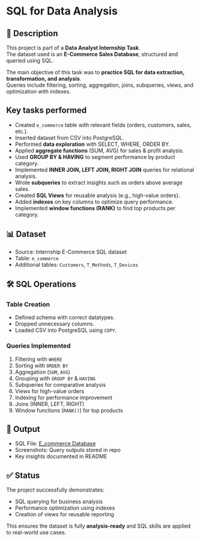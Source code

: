 # SQL for Data Analysis   <!--E_Commerce Database-->

## 📌 Description   <!-- Section Heading -->
This project is part of a **Data Analyst Internship Task**.  
The dataset used is an **E-Commerce Sales Database**, structured and queried using SQL.  

The main objective of this task was to **practice SQL for data extraction, transformation, and analysis**.  
Queries include filtering, sorting, aggregation, joins, subqueries, views, and optimization with indexes.  

## Key tasks performed   <!-- Section Heading -->

- Created `e_commerce` table with relevant fields (orders, customers, sales, etc.).   <!-- Bullet -->
- Inserted dataset from CSV into PostgreSQL.  
- Performed **data exploration** with SELECT, WHERE, ORDER BY.  
- Applied **aggregate functions** (SUM, AVG) for sales & profit analysis.  
- Used **GROUP BY & HAVING** to segment performance by product category.  
- Implemented **INNER JOIN, LEFT JOIN, RIGHT JOIN** queries for relational analysis.  
- Wrote **subqueries** to extract insights such as orders above average sales.  
- Created **SQL Views** for reusable analysis (e.g., high-value orders).  
- Added **indexes** on key columns to optimize query performance.  
- Implemented **window functions (RANK)** to find top products per category.  

## 📊 Dataset   <!-- Section Heading -->

- Source: Internship E-Commerce SQL dataset  
- Table: `e_commerce`  
- Additional tables: `Customers`, `T_Methods`, `T_Devices`  

## 🛠️ SQL Operations   <!-- Section Heading -->

### Table Creation   <!-- Sub-heading -->
- Defined schema with correct datatypes.  
- Dropped unnecessary columns.  
- Loaded CSV into PostgreSQL using `COPY`.  

### Queries Implemented   <!-- Sub-heading -->
1. Filtering with `WHERE`   <!-- Numbered list -->
2. Sorting with `ORDER BY`  
3. Aggregation (`SUM`, `AVG`)  
4. Grouping with `GROUP BY` & `HAVING`  
5. Subqueries for comparative analysis  
6. Views for high-value orders  
7. Indexing for performance improvement  
8. Joins (INNER, LEFT, RIGHT)  
9. Window functions (`RANK()`) for top products  

## 📂 Output   <!-- Section Heading -->
- SQL File: <a href="https://github.com/sabaribala2004-dataanalyst/SQL-for-Data-Analysis/blob/main/e_commerce%20database.sql"> E_commerce Database </a>
- Screenshots: Query outputs stored in repo  
- Key insights documented in README  

## ✅ Status   <!-- Section Heading -->
The project successfully demonstrates:  
- SQL querying for business analysis  
- Performance optimization using indexes  
- Creation of views for reusable reporting  

This ensures the dataset is fully **analysis-ready** and SQL skills are applied to real-world use cases.  
